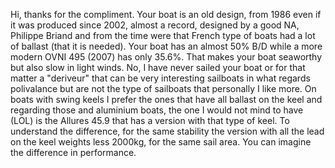 Hi, thanks for the compliment. Your boat is an old design, from 1986 even if it was produced since 2002, almost a record, designed by a good NA, Philippe Briand and from the time were that French type of boats had a lot of ballast (that it is needed). Your boat has an almost 50% B/D while a more modern OVNI 495 (2007) has only 35.6%. That makes your boat seaworthy but also slow in light winds. No, I have never sailed your boat or for that matter a "deriveur" that can be very interesting sailboats in what regards polivalance but are not the type of sailboats that personally I like more. On boats with swing keels I prefer the ones that have all ballast on the keel and regarding those and aluminium boats, the one I would not mind to have (LOL) is the Allures 45.9 that has a version with that type of keel. To understand the difference, for the same stability the version with all the lead on the keel weights less 2000kg, for the same sail area. You can imagine the difference in performance.
